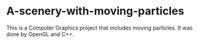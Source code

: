 # A-scenery-with-moving-particles
This is a Computer Graphics project that includes moving particles. It was done by OpenGL and C++.
